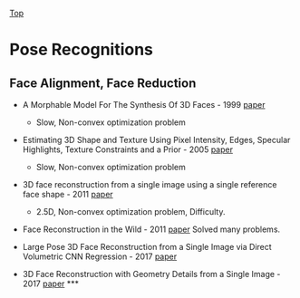 [Top](index.md)

# Pose Recognitions

## Face Alignment, Face Reduction

* A Morphable Model For The Synthesis Of 3D Faces - 1999 [paper](http://gravis.dmi.unibas.ch/publications/Sigg99/morphmod2.pdf)     
  * Slow, Non-convex optimization problem

* Estimating 3D Shape and Texture Using Pixel Intensity, Edges, Specular Highlights, Texture Constraints and a Prior - 2005 [paper](http://gravis.dmi.unibas.ch/publications/CVPR05_Romdhani.pdf)
  * Slow, Non-convex optimization problem

* 3D face reconstruction from a single image using a single reference face shape - 2011 [paper](https://www.ncbi.nlm.nih.gov/pubmed/21193812)
  * 2.5D, Non-convex optimization problem, Difficulty.

* Face Reconstruction in the Wild - 2011 [paper](https://grail.cs.washington.edu/3dfaces/paper.pdf) Solved many problems.

* Large Pose 3D Face Reconstruction from a Single Image via Direct Volumetric CNN Regression - 2017 [paper](https://arxiv.org/pdf/1703.07834.pdf)

* 3D Face Reconstruction with Geometry Details from a Single Image - 2017 [paper](https://arxiv.org/pdf/1702.05619.pdf) ***
